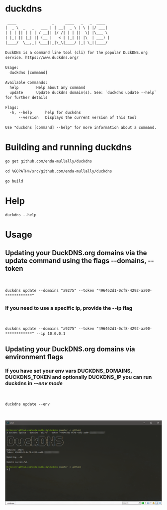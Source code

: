 # duckdns

```
 ____                _     ____   _   _  ____
|  _ \  _   _   ___ | | __|  _ \ | \ | |/ ___|
| | | || | | | / __|| |/ /| | | ||  \| |\___ \
| |_| || |_| || (__ |   < | |_| || |\  | ___) |
|____/  \__,_| \___||_|\_\|____/ |_| \_||____/

DuckDNS is a command line tool (cli) for the popular DuckDNS.org service. https://www.duckdns.org/

Usage:
  duckdns [command]

Available Commands:
  help        Help about any command
  update      Update duckdns domain(s). See: `duckdns update --help` for further details

Flags:
  -h, --help      help for duckdns
      --version   Displays the current version of this tool

Use "duckdns [command] --help" for more information about a command.

```

#

# Building and running duckdns #

```
go get github.com/enda-mullally/duckdns
        
cd %GOPATH%/src/github.com/enda-mullally/duckdns
    
go build
```

# Help

```
duckdns --help
```

# Usage

## Updating your DuckDNS.org domains via the update command using the flags --domains, --token ##
<br />

```
duckdns update --domains "a9275" --token "496462d1-0cf8-4292-aa00-************"
```

### If you need to use a specific ip, provide the --ip flag
<br />

```
duckdns update --domains "a9275" --token "496462d1-0cf8-4292-aa00-************" --ip 10.0.0.1
```

## Updating your DuckDNS.org domains via environment flags ##

### If you have set your env vars DUCKDNS_DOMAINS, DUCKDNS_TOKEN and optionally DUCKDNS_IP you can run duckdns in *--env mode* ###
<br />

```
duckdns update --env
```
<br />

![Screenshot](/screenshots/Scr01.png)